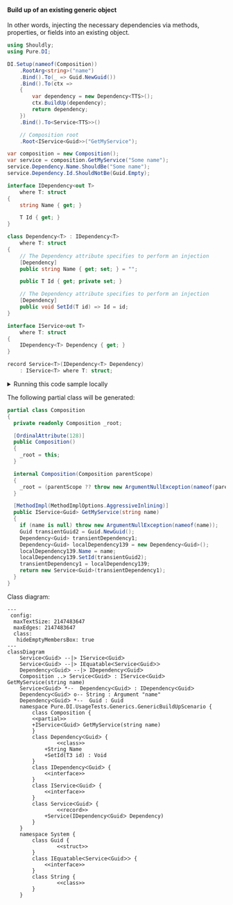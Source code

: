 #### Build up of an existing generic object

In other words, injecting the necessary dependencies via methods, properties, or fields into an existing object.


```c#
using Shouldly;
using Pure.DI;

DI.Setup(nameof(Composition))
    .RootArg<string>("name")
    .Bind().To(_ => Guid.NewGuid())
    .Bind().To(ctx =>
    {
        var dependency = new Dependency<TTS>();
        ctx.BuildUp(dependency);
        return dependency;
    })
    .Bind().To<Service<TTS>>()

    // Composition root
    .Root<IService<Guid>>("GetMyService");

var composition = new Composition();
var service = composition.GetMyService("Some name");
service.Dependency.Name.ShouldBe("Some name");
service.Dependency.Id.ShouldNotBe(Guid.Empty);

interface IDependency<out T>
    where T: struct
{
    string Name { get; }

    T Id { get; }
}

class Dependency<T> : IDependency<T>
    where T: struct
{
    // The Dependency attribute specifies to perform an injection
    [Dependency]
    public string Name { get; set; } = "";

    public T Id { get; private set; }

    // The Dependency attribute specifies to perform an injection
    [Dependency]
    public void SetId(T id) => Id = id;
}

interface IService<out T>
    where T: struct
{
    IDependency<T> Dependency { get; }
}

record Service<T>(IDependency<T> Dependency)
    : IService<T> where T: struct;
```

<details>
<summary>Running this code sample locally</summary>

- Make sure you have the [.NET SDK 9.0](https://dotnet.microsoft.com/en-us/download/dotnet/9.0) or later is installed
```bash
dotnet --list-sdk
```
- Create a net9.0 (or later) console application
```bash
dotnet new console -n Sample
```
- Add references to NuGet packages
  - [Pure.DI](https://www.nuget.org/packages/Pure.DI)
  - [Shouldly](https://www.nuget.org/packages/Shouldly)
```bash
dotnet add package Pure.DI
dotnet add package Shouldly
```
- Copy the example code into the _Program.cs_ file

You are ready to run the example 🚀
```bash
dotnet run
```

</details>

The following partial class will be generated:

```c#
partial class Composition
{
  private readonly Composition _root;

  [OrdinalAttribute(128)]
  public Composition()
  {
    _root = this;
  }

  internal Composition(Composition parentScope)
  {
    _root = (parentScope ?? throw new ArgumentNullException(nameof(parentScope)))._root;
  }

  [MethodImpl(MethodImplOptions.AggressiveInlining)]
  public IService<Guid> GetMyService(string name)
  {
    if (name is null) throw new ArgumentNullException(nameof(name));
    Guid transientGuid2 = Guid.NewGuid();
    Dependency<Guid> transientDependency1;
    Dependency<Guid> localDependency139 = new Dependency<Guid>();
    localDependency139.Name = name;
    localDependency139.SetId(transientGuid2);
    transientDependency1 = localDependency139;
    return new Service<Guid>(transientDependency1);
  }
}
```

Class diagram:

```mermaid
---
 config:
  maxTextSize: 2147483647
  maxEdges: 2147483647
  class:
   hideEmptyMembersBox: true
---
classDiagram
	ServiceᐸGuidᐳ --|> IServiceᐸGuidᐳ
	ServiceᐸGuidᐳ --|> IEquatableᐸServiceᐸGuidᐳᐳ
	DependencyᐸGuidᐳ --|> IDependencyᐸGuidᐳ
	Composition ..> ServiceᐸGuidᐳ : IServiceᐸGuidᐳ GetMyService(string name)
	ServiceᐸGuidᐳ *--  DependencyᐸGuidᐳ : IDependencyᐸGuidᐳ
	DependencyᐸGuidᐳ o-- String : Argument "name"
	DependencyᐸGuidᐳ *--  Guid : Guid
	namespace Pure.DI.UsageTests.Generics.GenericBuildUpScenario {
		class Composition {
		<<partial>>
		+IServiceᐸGuidᐳ GetMyService(string name)
		}
		class DependencyᐸGuidᐳ {
				<<class>>
			+String Name
			+SetId(T3 id) : Void
		}
		class IDependencyᐸGuidᐳ {
			<<interface>>
		}
		class IServiceᐸGuidᐳ {
			<<interface>>
		}
		class ServiceᐸGuidᐳ {
				<<record>>
			+Service(IDependencyᐸGuidᐳ Dependency)
		}
	}
	namespace System {
		class Guid {
				<<struct>>
		}
		class IEquatableᐸServiceᐸGuidᐳᐳ {
			<<interface>>
		}
		class String {
				<<class>>
		}
	}
```

